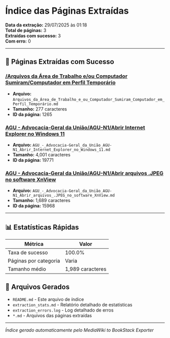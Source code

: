 # Índice das Páginas Extraídas

**Data da extração:** 29/07/2025 às 01:18  
**Total de páginas:** 3  
**Extraídas com sucesso:** 3  
**Com erro:** 0  

---

## 📄 Páginas Extraídas com Sucesso

### [/Arquivos da Área de Trabalho e/ou Computador Sumiram/Computador em Perfil Temporário](Arquivos_da_Área_de_Trabalho_e_ou_Computador_Sumiram_Computador_em_Perfil_Temporário.md)

- **Arquivo:** `Arquivos_da_Área_de_Trabalho_e_ou_Computador_Sumiram_Computador_em_Perfil_Temporário.md`
- **Tamanho:** 277 caracteres
- **ID da página:** 1265

### [AGU - Advocacia-Geral da União/AGU-N1/Abrir Internet Explorer no Windows 11](AGU_-_Advocacia-Geral_da_União_AGU-N1_Abrir_Internet_Explorer_no_Windows_11.md)

- **Arquivo:** `AGU_-_Advocacia-Geral_da_União_AGU-N1_Abrir_Internet_Explorer_no_Windows_11.md`
- **Tamanho:** 4,001 caracteres
- **ID da página:** 19771

### [AGU - Advocacia-Geral da União/AGU-N1/Abrir arquivos .JPEG no software XnView](AGU_-_Advocacia-Geral_da_União_AGU-N1_Abrir_arquivos_.JPEG_no_software_XnView.md)

- **Arquivo:** `AGU_-_Advocacia-Geral_da_União_AGU-N1_Abrir_arquivos_.JPEG_no_software_XnView.md`
- **Tamanho:** 1,689 caracteres
- **ID da página:** 15968



---

## 📊 Estatísticas Rápidas

| Métrica | Valor |
|---------|-------|
| Taxa de sucesso | 100.0% |
| Páginas por categoria | Varia |
| Tamanho médio | 1,989 caracteres |

## 📁 Arquivos Gerados

- `README.md` - Este arquivo de índice
- `extraction_stats.md` - Relatório detalhado de estatísticas  
- `extraction_errors.log` - Log detalhado de erros
- `*.md` - Arquivos das páginas extraídas

---

*Índice gerado automaticamente pelo MediaWiki to BookStack Exporter*
